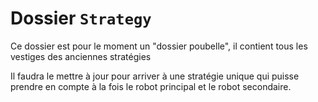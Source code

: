 # Dossier `Strategy`

Ce dossier est pour le moment un "dossier poubelle", il contient tous les vestiges des anciennes stratégies

Il faudra le mettre à jour pour arriver à une stratégie unique
qui puisse prendre en compte à la fois le robot principal et le robot secondaire.
